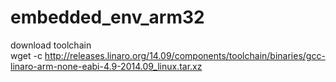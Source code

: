 # embedded_env_arm32

download toolchain  
wget -c  http://releases.linaro.org/14.09/components/toolchain/binaries/gcc-linaro-arm-none-eabi-4.9-2014.09_linux.tar.xz  

